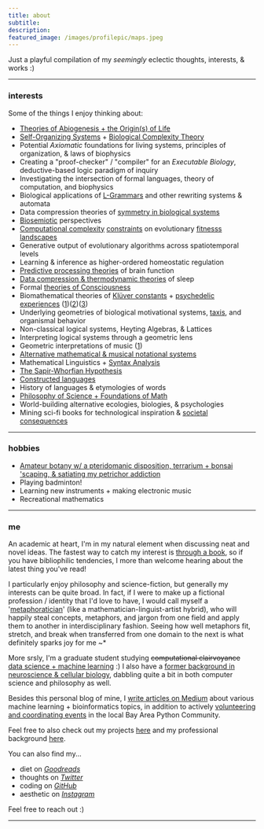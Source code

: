 ```yaml
---
title: about
subtitle: 
description: 
featured_image: /images/profilepic/maps.jpeg
---
```


Just a playful compilation of my *seemingly* eclectic thoughts, interests, & works :)  

---

### interests

Some of the things I enjoy thinking about:

* [Theories of Abiogenesis + the Origin(s) of Life](https://mundyreimer.github.io/blog/thermodynamics-agency-livingsystems) 
* [Self-Organizing Systems](https://mundyreimer.github.io/blog/free-energy-principle) + [Biological Complexity Theory](https://mundyreimer.github.io/blog/organisms-as-information)
* Potential *Axiomatic* foundations for living systems, principles of organization, & laws of biophysics
* Creating a "proof-checker" / "compiler" for an *Executable Biology*, deductive-based logic paradigm of inquiry
* Investigating the intersection of formal languages, theory of computation, and biophysics
* Biological applications of [L-Grammars](https://mundyreimer.github.io/blog/lindenmayer-grammars-0) and other rewriting systems & automata
* Data compression theories of [symmetry in biological systems](https://mundyreimer.github.io/blog/hyperbolic-geometry-mental-space)
* [Biosemiotic](https://mundyreimer.github.io/blog/organisms-as-information) perspectives
* [Computational complexity](https://www.genetics.org/content/212/1/245) [constraints](https://egtheory.wordpress.com/2019/06/01/algorithmic-biology/) on evolutionary [fitnesss landscapes](https://twitter.com/kaznatcheev/status/1102973539634892800)
* Generative output of evolutionary algorithms across spatiotemporal levels
* Learning & inference as higher-ordered homeostatic regulation
* [Predictive processing theories](https://mundyreimer.github.io/blog/free-energy-principle) of brain function
* [Data compression & thermodynamic theories]((https://mundyreimer.github.io/blog/thermodynamics-agency-livingsystems)) of sleep 
* Formal [theories of Consciousness](https://mundyreimer.github.io/blog/thermodynamics-agency-livingsystems)
* Biomathematical theories of [Klüver constants](https://en.wikipedia.org/wiki/Form_constant) + [psychedelic experiences](https://qualiacomputing.com/2020/07/23/self-locatingly-uncertain-psilocybin-trip-report-by-an-anonymous-reader/) ([1](https://www.math.uh.edu/~dynamics/reprints/papers/nc.pdf))([2](https://www.quantamagazine.org/a-math-theory-for-why-people-hallucinate-20180730/))([3](https://qualiacomputing.com/2016/12/12/the-hyperbolic-geometry-of-dmt-experiences/))
* Underlying geometries of biological motivational systems, [taxis](https://en.wikipedia.org/wiki/Taxis), and organismal behavior
* Non-classical logical systems, Heyting Algebras, & Lattices
* Interpreting logical systems through a geometric lens
* Geometric interpretations of music ([1](https://mundyreimer.github.io/projects))
* [Alternative mathematical & musical notational systems](https://mundyreimer.github.io/blog/representation-notation-thought)
* Mathematical Linguistics + [Syntax Analysis](https://mundyreimer.github.io/projects)
* [The Sapir-Whorfian Hypothesis](https://mundyreimer.github.io/blog/representation-notation-thought)
* [Constructed languages](https://mundyreimer.github.io/blog/representation-notation-thought)
* History of languages & etymologies of words
* [Philosophy of Science + Foundations of Math](https://mundyreimer.github.io/blog/hyper-neat-argument)
* World-building alternative ecologies, biologies, & psychologies
* Mining sci-fi books for technological inspiration & [societal consequences](https://mundyreimer.github.io/blog/theory-of-constraints-dune) 

---

### hobbies

* [Amateur botany w/ a pteridomanic disposition, terrarium + bonsai 'scaping, & satiating my petrichor addiction](https://www.instagram.com/harmonices.mvndi)
* Playing badminton!
* Learning new instruments + making electronic music
* Recreational mathematics

---

### me

An academic at heart, I'm in my natural element when discussing neat and novel ideas.  The fastest way to catch my interest is [through a book](https://www.goodreads.com/user/show/82897656-mundy-reimer), so if you have bibliophilic tendencies, I more than welcome hearing about the latest thing you've read!

I particularly enjoy philosophy and science-fiction, but generally my interests can be quite broad.  In fact, if I were to make up a fictional profession / identity that I'd love to have, I would call myself a '[metaphoratician](https://twitter.com/HarmonicesMvndi)' (like a mathematician-linguist-artist hybrid), who will happily steal concepts, metaphors, and jargon from one field and apply them to another in interdisciplinary fashion. Seeing how well metaphors fit, stretch, and break when transferred from one domain to the next is what definitely sparks joy for me ~*

More srsly, I'm a graduate student studying ~~computational clairvoyance~~ [data science + machine learning](https://mundyreimer.github.io/projects) :)  I also have a [former background in neuroscience & cellular biology](https://www.researchgate.net/publication/325676679_Computational_Model_of_Induced_Alteration_of_Synaptic_Activity_in_Medial_Pre-Frontal_Cortex_Mechanistic_Implications_for_Schizophrenia_Psychosis), dabbling quite a bit in both computer science and philosophy as well.  

Besides this personal blog of mine, I [write articles on Medium](https://medium.com/@mundyreimer) about various machine learning + bioinformatics topics, in addition to actively [volunteering and coordinating events](https://pybay.com/team/) in the local Bay Area Python Community.

Feel free to also check out my projects [here](https://mundyreimer.github.io/projects) and my professional background [here](https://www.linkedin.com/in/mundyreimer). 

You can also find my...
* diet on *[Goodreads](https://www.goodreads.com/user/show/82897656-mundy-reimer)*
* thoughts on *[Twitter](https://twitter.com/HarmonicesMvndi)*
* coding on *[GitHub](https://github.com/mundyreimer)*
* aesthetic on *[Instagram](https://www.instagram.com/harmonices.mvndi)*

Feel free to reach out :)

---



